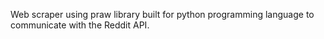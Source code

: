 Web scraper using praw library built for python programming language to communicate with the Reddit API. 
